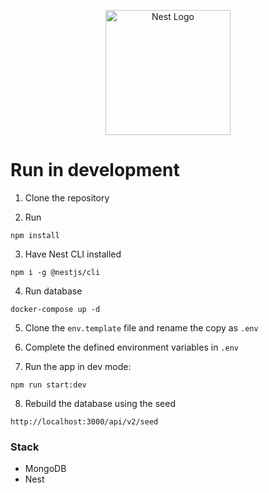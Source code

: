 <p align="center">
  <a href="http://nestjs.com/" target="blank"><img src="https://nestjs.com/img/logo-small.svg" width="200" alt="Nest Logo" /></a>
</p>

# Run in development

1. Clone the repository

2. Run
```
npm install
```

3. Have Nest CLI installed
```
npm i -g @nestjs/cli
```

4. Run database
```
docker-compose up -d
```

5. Clone the ```env.template``` file and rename the copy as ```.env```

6. Complete the defined environment variables in ```.env```

7. Run the app in dev mode:
```
npm run start:dev
```

8. Rebuild the database using the seed
```
http://localhost:3000/api/v2/seed
```

### Stack
* MongoDB
* Nest